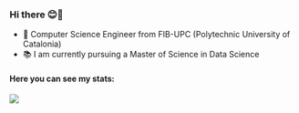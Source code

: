 ### Hi there 😊👋

<!-- 🔭 I’m currently working as a Software Developer and -->
- 🌱 Computer Science Engineer from FIB-UPC (Polytechnic University of Catalonia)
- 📚 I am currently pursuing a Master of Science in Data Science
<!--
- 📫 How to reach me: ...
- 😄 Pronouns: ...
- ⚡ Fun fact: ...
-->

<h4> Here you can see my stats: </h4>

<div>   
<img src="https://github-readme-stats.vercel.app/api/top-langs/?username=martaw-code&hide=HTML,Makefile,CSS&layout=compact&langs_count=10" />
</div>
 
